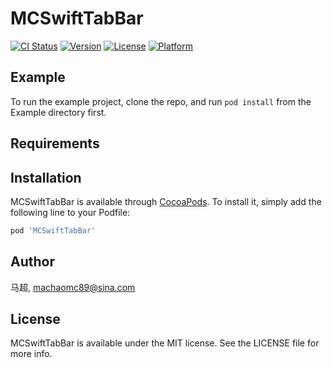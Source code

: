 # MCSwiftTabBar

[![CI Status](https://img.shields.io/travis/马超/MCSwiftTabBar.svg?style=flat)](https://travis-ci.org/马超/MCSwiftTabBar)
[![Version](https://img.shields.io/cocoapods/v/MCSwiftTabBar.svg?style=flat)](https://cocoapods.org/pods/MCSwiftTabBar)
[![License](https://img.shields.io/cocoapods/l/MCSwiftTabBar.svg?style=flat)](https://cocoapods.org/pods/MCSwiftTabBar)
[![Platform](https://img.shields.io/cocoapods/p/MCSwiftTabBar.svg?style=flat)](https://cocoapods.org/pods/MCSwiftTabBar)

## Example

To run the example project, clone the repo, and run `pod install` from the Example directory first.

## Requirements

## Installation

MCSwiftTabBar is available through [CocoaPods](https://cocoapods.org). To install
it, simply add the following line to your Podfile:

```ruby
pod 'MCSwiftTabBar'
```

## Author

马超, machaomc89@sina.com

## License

MCSwiftTabBar is available under the MIT license. See the LICENSE file for more info.
